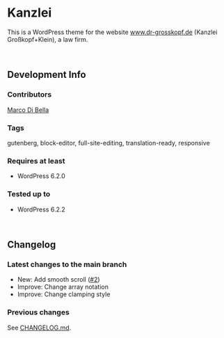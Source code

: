 # Kanzlei
This is a WordPress theme for the website www.dr-grosskopf.de (Kanzlei Großkopf+Klein), a law firm.

<br>

## Development Info

### Contributors
[Marco Di Bella ](https://github.com/mdibella-dev)

### Tags
gutenberg, block-editor, full-site-editing, translation-ready, responsive

### Requires at least

* WordPress 6.2.0

### Tested up to

* WordPress 6.2.2

<br>

## Changelog

### Latest changes to the main branch

* New: Add smooth scroll ([#2](https://github.com/mdibella-dev/mdb-kanzlei/issues/2))
* Improve: Change array notation
* Improve: Change clamping style


### Previous changes

See [CHANGELOG.md](https://github.com/mdibella-dev/mdb-kanzlei/blob/main/CHANGELOG.md).
